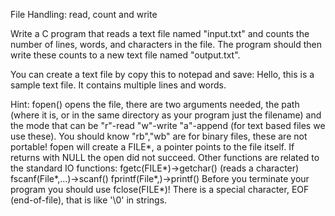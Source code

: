 File Handling: read, count and write

Write a C program that reads a text file named "input.txt" and counts the number of lines, words, and characters in the file. The program should then write these counts to a new text file named "output.txt".

You can create a text file by copy this to notepad and save:
Hello, this is a sample text file.
It contains multiple lines and words.

Hint: fopen() opens the file, there are two arguments needed, the path (where it is, or in the same directory as your program just the filename) and the mode that can be "r"-read "w"-write "a"-append (for text based files we use these). You should know "rb","wb" are for binary files, these are not portable!
fopen will create a FILE*, a pointer points to the file itself. If returns with NULL the open did not succeed.
Other functions are related to the standard IO functions:
fgetc(FILE*)->getchar() (reads a character)
fscanf(File*,...)->scanf()
fprintf(File*,)->printf()
Before you terminate your program you should use fclose(FILE*)!
There is a special character, EOF (end-of-file), that is like '\0' in strings.